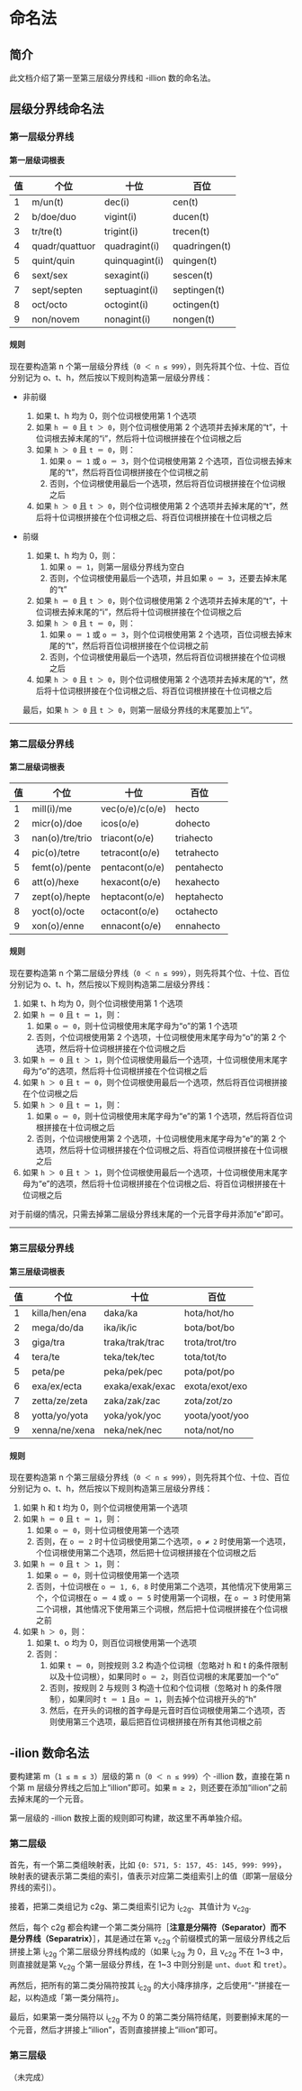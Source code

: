 # 命名法

## 简介

此文档介绍了第一至第三层级分界线和 -illion 数的命名法。

## 层级分界线命名法

### 第一层级分界线

#### 第一层级词根表

| 值 | 个位           | 十位           | 百位          |
|----|----------------|----------------|---------------|
| 1  | m/un(t)        | dec(i)         | cen(t)        |
| 2  | b/doe/duo      | vigint(i)      | ducen(t)      |
| 3  | tr/tre(t)      | trigint(i)     | trecen(t)     |
| 4  | quadr/quattuor | quadragint(i)  | quadringen(t) |
| 5  | quint/quin     | quinquagint(i) | quingen(t)    |
| 6  | sext/sex       | sexagint(i)    | sescen(t)     |
| 7  | sept/septen    | septuagint(i)  | septingen(t)  |
| 8  | oct/octo       | octogint(i)    | octingen(t)   |
| 9  | non/novem      | nonagint(i)    | nongen(t)     |

#### 规则
现在要构造第 n 个第一层级分界线（`0 ＜ n ≤ 999`），则先将其个位、十位、百位分别记为 o、t、h，然后按以下规则构造第一层级分界线：

- 非前缀
  1. 如果 t、h 均为 0，则个位词根使用第 1 个选项
  2. 如果 `h ＝ 0` 且 `t ＞ 0`，则个位词根使用第 2 个选项并去掉末尾的“t”，十位词根去掉末尾的“i”，然后将十位词根拼接在个位词根之后
  3. 如果 `h ＞ 0` 且 `t ＝ 0`，则：
     1. 如果 `o ＝ 1` 或 `o ＝ 3`，则个位词根使用第 2 个选项，百位词根去掉末尾的“t”，然后将百位词根拼接在个位词根之前
     2. 否则，个位词根使用最后一个选项，然后将百位词根拼接在个位词根之后
  4. 如果 `h ＞ 0` 且 `t ＞ 0`，则个位词根使用第 2 个选项并去掉末尾的“t”，然后将十位词根拼接在个位词根之后、将百位词根拼接在十位词根之后

- 前缀
  1. 如果 t、h 均为 0，则：
     1. 如果 `o ＝ 1`，则第一层级分界线为空白
     2. 否则，个位词根使用最后一个选项，并且如果 `o ＝ 3`，还要去掉末尾的“t”
  2. 如果 `h ＝ 0` 且 `t ＞ 0`，则个位词根使用第 2 个选项并去掉末尾的“t”，十位词根去掉末尾的“i”，然后将十位词根拼接在个位词根之后
  3. 如果 `h ＞ 0` 且 `t ＝ 0`，则：
     1. 如果 `o ＝ 1` 或 `o ＝ 3`，则个位词根使用第 2 个选项，百位词根去掉末尾的“t”，然后将百位词根拼接在个位词根之前
     2. 否则，个位词根使用最后一个选项，然后将百位词根拼接在个位词根之后
  4. 如果 `h ＞ 0` 且 `t ＞ 0`，则个位词根使用第 2 个选项并去掉末尾的“t”，然后将十位词根拼接在个位词根之后、将百位词根拼接在十位词根之后

  最后，如果 `h ＞ 0` 且 `t ＞ 0`，则第一层级分界线的末尾要加上“i”。

---

### 第二层级分界线

#### 第二层级词根表
| 值 | 个位            | 十位            | 百位       |
|----|-----------------|-----------------|------------|
| 1  | mill(i)/me      | vec(o/e)/c(o/e) | hecto      |
| 2  | micr(o)/doe     | icos(o/e)       | dohecto    |
| 3  | nan(o)/tre/trio | triacont(o/e)   | triahecto  |
| 4  | pic(o)/tetre    | tetracont(o/e)  | tetrahecto |
| 5  | femt(o)/pente   | pentacont(o/e)  | pentahecto |
| 6  | att(o)/hexe     | hexacont(o/e)   | hexahecto  |
| 7  | zept(o)/hepte   | heptacont(o/e)  | heptahecto |
| 8  | yoct(o)/octe    | octacont(o/e)   | octahecto  |
| 9  | xon(o)/enne     | ennacont(o/e)   | ennahecto  |

#### 规则
现在要构造第 n 个第二层级分界线（`0 ＜ n ≤ 999`），则先将其个位、十位、百位分别记为 o、t、h，然后按以下规则构造第二层级分界线：

1. 如果 t、h 均为 0，则个位词根使用第 1 个选项
2. 如果 `h ＝ 0` 且 `t ＝ 1`，则：
   1. 如果 `o ＝ 0`，则十位词根使用末尾字母为“o”的第 1 个选项
   2. 否则，个位词根使用第 2 个选项，十位词根使用末尾字母为“o”的第 2 个选项，然后将十位词根拼接在个位词根之后
3. 如果 `h ＝ 0` 且 `t ＞ 1`，则个位词根使用最后一个选项，十位词根使用末尾字母为“o”的选项，然后将十位词根拼接在个位词根之后
4. 如果 `h ＞ 0` 且 `t ＝ 0`，则个位词根使用最后一个选项，然后将百位词根拼接在个位词根之后
5. 如果 `h ＞ 0` 且 `t ＝ 1`，则：
   1. 如果 `o ＝ 0`，则十位词根使用末尾字母为“e”的第 1 个选项，然后将百位词根拼接在十位词根之后
   2. 否则，个位词根使用第 2 个选项，十位词根使用末尾字母为“e”的第 2 个选项，然后将十位词根拼接在个位词根之后、将百位词根拼接在十位词根之后
 6. 如果 `h ＞ 0` 且 `t ＞ 1`，则个位词根使用最后一个选项，十位词根使用末尾字母为“e”的选项，然后将十位词根拼接在个位词根之后、将百位词根拼接在十位词根之后
 
对于前缀的情况，只需去掉第二层级分界线末尾的一个元音字母并添加“e”即可。

---

### 第三层级分界线

#### 第三层级词根表

| 值 | 个位          | 十位            | 百位           |
|----|---------------|-----------------|----------------|
| 1  | killa/hen/ena | daka/ka         | hota/hot/ho    |
| 2  | mega/do/da    | ika/ik/ic       | bota/bot/bo    |
| 3  | giga/tra      | traka/trak/trac | trota/trot/tro |
| 4  | tera/te       | teka/tek/tec    | tota/tot/to    |
| 5  | peta/pe       | peka/pek/pec    | pota/pot/po    |
| 6  | exa/ex/ecta   | exaka/exak/exac | exota/exot/exo |
| 7  | zetta/ze/zeta | zaka/zak/zac    | zota/zot/zo    |
| 8  | yotta/yo/yota | yoka/yok/yoc    | yoota/yoot/yoo |
| 9  | xenna/ne/xena | neka/nek/nec    | nota/not/no    |

#### 规则
现在要构造第 n 个第三层级分界线（`0 ＜ n ≤ 999`），则先将其个位、十位、百位分别记为 o、t、h，然后按以下规则构造第三层级分界线：

1. 如果 h 和 t 均为 0，则个位词根使用第一个选项
2. 如果 `h ＝ 0` 且 `t ＝ 1`，则：
   1. 如果 `o ＝ 0`，则十位词根使用第一个选项
   2. 否则，在 `o ＝ 2` 时十位词根使用第二个选项，`o ≠ 2` 时使用第一个选项，个位词根使用第二个选项，然后把十位词根拼接在个位词根之后
3. 如果 `h ＝ 0` 且 `t ＞ 1`，则：
   1. 如果 `o ＝ 0`，则十位词根使用第一个选项
   2. 否则，十位词根在 `o ＝ 1, 6, 8` 时使用第二个选项，其他情况下使用第三个，个位词根在 `o ＝ 4` 或 `o ＝ 5` 时使用第一个词根，在 `o ＝ 3` 时使用第二个词根，其他情况下使用第三个词根，然后把十位词根拼接在个位词根之前
4. 如果 `h ＞ 0`，则：
   1. 如果 t、o 均为 0，则百位词根使用第一个选项
   2. 否则：
      1. 如果 `t ＝ 0`，则按规则 3.2 构造个位词根（忽略对 h 和 t 的条件限制以及十位词根），如果同时 `o ＝ 2`，则百位词根的末尾要加一个“o”
      2. 否则，按规则 2 与规则 3 构造十位和个位词根（忽略对 h 的条件限制），如果同时 `t ＝ 1` 且`o ＝ 1`，则去掉个位词根开头的“h”
      3. 然后，在开头的词根的首字母是元音时百位词根使用第二个选项，否则使用第三个选项，最后把百位词根拼接在所有其他词根之前

## -ilion 数命名法

要构建第 m（`1 ≤ m ≤ 3`）层级的第 n（`0 ＜ n ≤ 999`）个 -illion 数，直接在第 n 个第 m 层级分界线之后加上“illion”即可。如果 `m ≥ 2`，则还要在添加“illion”之前去掉末尾的一个元音。

第一层级的 -illion 数按上面的规则即可构建，故这里不再单独介绍。

### 第二层级
首先，有一个第二类组映射表，比如 `{0: 571, 5: 157, 45: 145, 999: 999}`，映射表的键表示第二类组的索引，值表示对应第二类组索引上的值（即第一层级分界线的索引）。

接着，把第二类组记为 c2g、第二类组索引记为 i<sub>c2g</sub>、其值计为 v<sub>c2g</sub>.

然后，每个 c2g 都会构建一个第二类分隔符［**注意是分隔符（Separator）而不是分界线（Separatrix）**］，其是通过在第 v<sub>c2g</sub> 个前缀模式的第一层级分界线之后拼接上第 i<sub>c2g</sub> 个第二层级分界线构成的（如果 i<sub>c2g</sub> 为 0，且 v<sub>c2g</sub> 不在 1\~3 中，则直接就是第 v<sub>c2g</sub> 个第一层级分界线，在 1\~3 中则分别是 `unt`、`duot` 和 `tret`）。

再然后，把所有的第二类分隔符按其 i<sub>c2g</sub> 的大小降序排序，之后使用“-”拼接在一起，以构造成「第一类分隔符」。

最后，如果第一类分隔符以 i<sub>c2g</sub> 不为 0 的第二类分隔符结尾，则要删掉末尾的一个元音，然后才拼接上“illion”，否则直接拼接上“illion”即可。

### 第三层级

（未完成）
